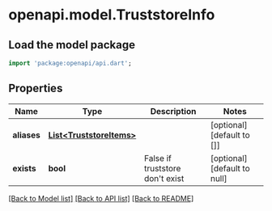 # openapi.model.TruststoreInfo

## Load the model package
```dart
import 'package:openapi/api.dart';
```

## Properties
Name | Type | Description | Notes
------------ | ------------- | ------------- | -------------
**aliases** | [**List&lt;TruststoreItems&gt;**](TruststoreItems.md) |  | [optional] [default to []]
**exists** | **bool** | False if truststore don&#39;t exist | [optional] [default to null]

[[Back to Model list]](../README.md#documentation-for-models) [[Back to API list]](../README.md#documentation-for-api-endpoints) [[Back to README]](../README.md)


